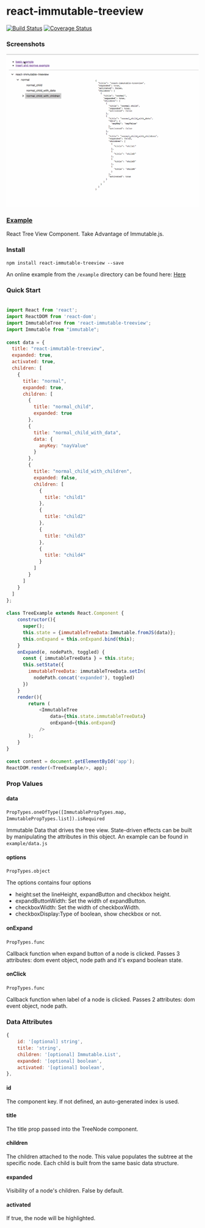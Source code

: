 # react-immutable-treeview

[![Build Status](https://travis-ci.org/hapood/react-immutable-treeview.svg?branch=master)](https://travis-ci.org/hapood/react-immutable-treeview) [![Coverage Status](https://coveralls.io/repos/hapood/react-immutable-treeview/badge.svg?branch=master&service=github)](https://coveralls.io/github/hapood/react-immutable-treeview?branch=master)

### Screenshots

<img src="https://raw.githubusercontent.com/hapood/react-immutable-treeview/e4dbfddfa934242fa41d151dc7f3ea2708d22972/immutableGif.gif" width="800"/>

### [Example](https://hapood.github.io/react-immutable-treeview/)

React Tree View Component. Take Advantage of Immutable.js.

### Install

```
npm install react-immutable-treeview --save
```


An online example from the `/example` directory can be found here: [Here](https://hapood.github.io/react-immutable-treeview/)



### Quick Start

```javascript

import React from 'react';
import ReactDOM from 'react-dom';
import ImmutableTree from 'react-immutable-treeview';
import Immutable from "immutable";

const data = {
  title: "react-immutable-treeview",
  expanded: true,
  activated: true,
  children: [
    {
      title: "normal",
      expanded: true,
      children: [
        {
          title: "normal_child",
          expanded: true
        },
        {
          title: "normal_child_with_data",
          data: {
            anyKey: "nayValue"
          }
        },
        {
          title: "normal_child_with_children",
          expanded: false,
          children: [
            {
              title: "child1"
            },
            {
              title: "child2"
            },
            {
              title: "child3"
            },
            {
              title: "child4"
            }
          ]
        }
      ]
    }
  ]
};

class TreeExample extends React.Component {
    constructor(){
      super();
      this.state = {immutableTreeData:Immutable.fromJS(data)};
      this.onExpand = this.onExpand.bind(this);
    }
    onExpand(e, nodePath, toggled) {
      const { immutableTreeData } = this.state;
      this.setState({
        immutableTreeData: immutableTreeData.setIn(
          nodePath.concat('expanded'), toggled)
      })
    }
    render(){
        return (
            <ImmutableTree
                data={this.state.immutableTreeData}
                onExpand={this.onExpand}
            />
        );
    }
}

const content = document.getElementById('app');
ReactDOM.render(<TreeExample/>, app);
```

### Prop Values

#### data
`PropTypes.oneOfType([ImmutablePropTypes.map, ImmutablePropTypes.list]).isRequired`

Immutable Data that drives the tree view. State-driven effects can be built by manipulating the attributes in this object. An example can be found in `example/data.js`
#### options
`PropTypes.object`

The options contains four options
* height:set the lineHeight, expandButton and checkbox height.
* expandButtonWidth: Set the width of expandButton.
* checkboxWidth: Set the width of checkboxWidth.
* checkboxDisplay:Type of boolean, show checkbox or not.

#### onExpand
`PropTypes.func`

Callback function when expand button of a node is clicked. Passes 3 attributes: dom event object, node path and it's expand boolean state.

#### onClick
`PropTypes.func`

Callback function when label of a node is clicked. Passes 2 attributes: dom event object, node path.

### Data Attributes

```javascript
{
    id: '[optional] string',
    title: 'string',
    children: '[optional] Immutable.List',
    expanded: '[optional] boolean',
    activated: '[optional] boolean',
},
```
#### id
The component key. If not defined, an auto-generated index is used.

#### title
The title prop passed into the TreeNode component.

#### children
The children attached to the node. This value populates the subtree at the specific node. Each child is built from the same basic data structure.

#### expanded
Visibility of a node's children. False by default.

#### activated
If true, the node will be highlighted.
